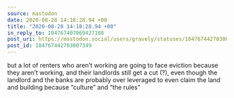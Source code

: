 ```yaml
---
source: mastodon
date: 2020-08-28 14:18:28.94 +00
title: "2020-08-28 14:18:28.94 +00"
in_reply_to: 104767407069427188
post_uri: https://mastodon.social/users/gravely/statuses/104767442703007349
post_id: 104767442703007349
---
```

but a lot of renters who aren’t working are going to face eviction because they aren’t working, and their landlords still get a cut (?), even though the landlord and the banks are probably over leveraged to even claim the land and building because “culture” and “the rules”



